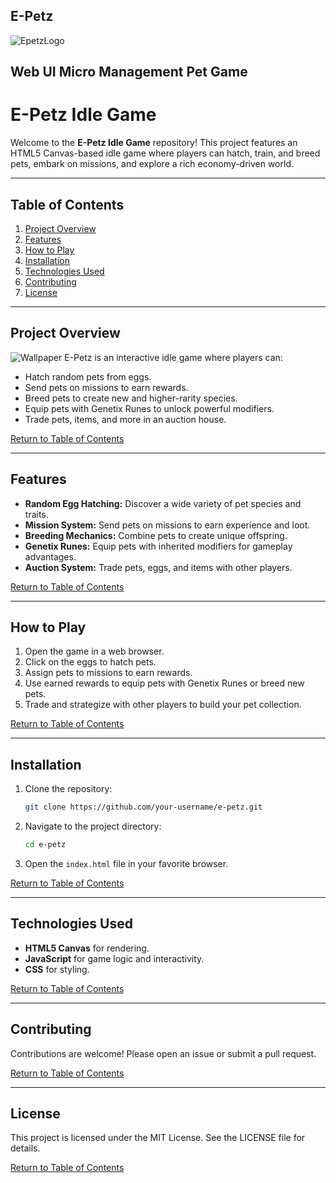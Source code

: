 ## E-Petz

![EpetzLogo](https://github.com/user-attachments/assets/3a916d47-bcaa-49ce-b4b2-7670af6c29fb)

## Web UI Micro Management Pet Game

# E-Petz Idle Game

Welcome to the **E-Petz Idle Game** repository! This project features an HTML5 Canvas-based idle game where players can hatch, train, and breed pets, embark on missions, and explore a rich economy-driven world. 

---

## Table of Contents

1. [Project Overview](#project-overview)
2. [Features](#features)
3. [How to Play](#how-to-play)
4. [Installation](#installation)
5. [Technologies Used](#technologies-used)
6. [Contributing](#contributing)
7. [License](#license)

---

## Project Overview
![Wallpaper](https://github.com/user-attachments/assets/612d6b63-a8c4-4253-b08a-67d0b0fc871d)
E-Petz is an interactive idle game where players can:
- Hatch random pets from eggs.
- Send pets on missions to earn rewards.
- Breed pets to create new and higher-rarity species.
- Equip pets with Genetix Runes to unlock powerful modifiers.
- Trade pets, items, and more in an auction house.

[Return to Table of Contents](#table-of-contents)

---

## Features

- **Random Egg Hatching:** Discover a wide variety of pet species and traits.
- **Mission System:** Send pets on missions to earn experience and loot.
- **Breeding Mechanics:** Combine pets to create unique offspring.
- **Genetix Runes:** Equip pets with inherited modifiers for gameplay advantages.
- **Auction System:** Trade pets, eggs, and items with other players.

[Return to Table of Contents](#table-of-contents)

---

## How to Play

1. Open the game in a web browser.
2. Click on the eggs to hatch pets.
3. Assign pets to missions to earn rewards.
4. Use earned rewards to equip pets with Genetix Runes or breed new pets.
5. Trade and strategize with other players to build your pet collection.

[Return to Table of Contents](#table-of-contents)

---

## Installation

1. Clone the repository:
    ```bash
    git clone https://github.com/your-username/e-petz.git
    ```
2. Navigate to the project directory:
    ```bash
    cd e-petz
    ```
3. Open the `index.html` file in your favorite browser.

[Return to Table of Contents](#table-of-contents)

---

## Technologies Used

- **HTML5 Canvas** for rendering.
- **JavaScript** for game logic and interactivity.
- **CSS** for styling.

[Return to Table of Contents](#table-of-contents)

---

## Contributing

Contributions are welcome! Please open an issue or submit a pull request.

[Return to Table of Contents](#table-of-contents)

---

## License

This project is licensed under the MIT License. See the LICENSE file for details.

[Return to Table of Contents](#table-of-contents)
